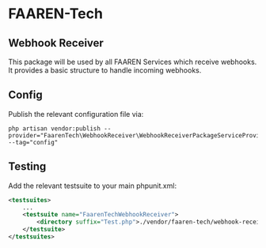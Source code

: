 # FAAREN-Tech 
## Webhook Receiver

This package will be used by all FAAREN Services which receive webhooks. It provides a basic structure to handle incoming webhooks.

## Config

Publish the relevant configuration file via:

```shell
php artisan vendor:publish --provider="FaarenTech\WebhookReceiver\WebhookReceiverPackageServiceProvider" --tag="config"
```

## Testing

Add the relevant testsuite to your main phpunit.xml:

```xml
<testsuites>
    ...
    <testsuite name="FaarenTechWebhookReceiver">
        <directory suffix="Test.php">./vendor/faaren-tech/webhook-receiver</directory>
    </testsuite>
</testsuites>
```
